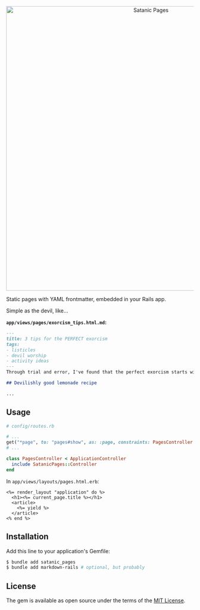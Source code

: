 <center><img src="https://s3.brnbw.com/Artboard-GDaMBcpYEJ.png" alt="Satanic Pages" width=762 /></center>

Static pages with YAML frontmatter, embedded in your Rails app.

Simple as the devil, like…

**`app/views/pages/exorcism_tips.html.md`:**

```markdown
---
title: 3 tips for the PERFECT exorcism
tags:
- listicles
- devil worship
- activity ideas
---
Through trial and error, I've found that the perfect exorcism starts with a refreshing drink.

## Devilishly good lemonade recipe

...
```

## Usage

```ruby
# config/routes.rb

# ...
get("*page", to: "pages#show", as: :page, constraints: PagesController.constraint)
# ...
```

```ruby
class PagesController < ApplicationController
  include SatanicPages::Controller
end
```

In `app/views/layouts/pages.html.erb`:

```
<%= render_layout "application" do %>
  <h1><%= current_page.title %></h1>
  <article>
    <%= yield %>
  </article>
<% end %>
```

## Installation
Add this line to your application's Gemfile:

```sh
$ bundle add satanic_pages
$ bundle add markdown-rails # optional, but probably
```

## License
The gem is available as open source under the terms of the [MIT License](https://opensource.org/licenses/MIT).
